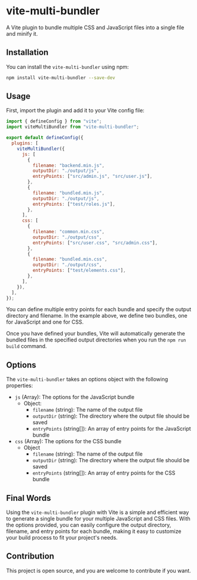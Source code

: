# vite-multi-bundler

A Vite plugin to bundle multiple CSS and JavaScript files into a single file and minify it.

## Installation

You can install the `vite-multi-bundler` using npm:

```sh
npm install vite-multi-bundler --save-dev
```

## Usage

First, import the plugin and add it to your Vite config file:

```js
import { defineConfig } from "vite";
import viteMultiBundler from "vite-multi-bundler";

export default defineConfig({
  plugins: [
    viteMultiBundler({
      js: [
        {
          filename: "backend.min.js",
          outputDir: "./output/js",
          entryPoints: ["src/admin.js", "src/user.js"],
        },
        {
          filename: "bundled.min.js",
          outputDir: "./output/js",
          entryPoints: ["test/roles.js"],
        },
      ],
      css: [
        {
          filename: "common.min.css",
          outputDir: "./output/css",
          entryPoints: ["src/user.css", "src/admin.css"],
        },
        {
          filename: "bundled.min.css",
          outputDir: "./output/css",
          entryPoints: ["test/elements.css"],
        },
      ],
    }),
  ],
});
```

You can define multiple entry points for each bundle and specify the output directory and filename. In the example above, we define two bundles, one for JavaScript and one for CSS.

Once you have defined your bundles, Vite will automatically generate the bundled files in the specified output directories when you run the `npm run build` command.

## Options

The `vite-multi-bundler` takes an options object with the following properties:

- `js` (Array): The options for the JavaScript bundle
  - Object:
    - `filename` (string): The name of the output file
    - `outputDir` (string): The directory where the output file should be saved
    - `entryPoints` (string[]): An array of entry points for the JavaScript bundle
- `css` (Array): The options for the CSS bundle
  - Object
    - `filename` (string): The name of the output file
    - `outputDir` (string): The directory where the output file should be saved
    - `entryPoints` (string[]): An array of entry points for the CSS bundle

## Final Words

Using the `vite-multi-bundler` plugin with Vite is a simple and efficient way to generate a single bundle for your multiple JavaScript and CSS files. With the options provided, you can easily configure the output directory, filename, and entry points for each bundle, making it easy to customize your build process to fit your project's needs.

## Contribution

This project is open source, and you are welcome to contribute if you want.
